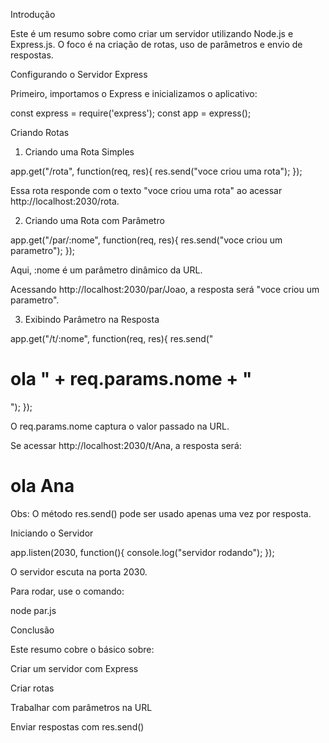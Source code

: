 Introdução

Este é um resumo sobre como criar um servidor utilizando Node.js e Express.js. O foco é na criação de rotas, uso de parâmetros e envio de respostas.

Configurando o Servidor Express

Primeiro, importamos o Express e inicializamos o aplicativo:

const express = require('express');
const app = express();

Criando Rotas

1. Criando uma Rota Simples

app.get("/rota", function(req, res){
    res.send("voce criou uma rota");
});

Essa rota responde com o texto "voce criou uma rota" ao acessar http://localhost:2030/rota.

2. Criando uma Rota com Parâmetro

app.get("/par/:nome", function(req, res){
    res.send("voce criou um parametro");
});

Aqui, :nome é um parâmetro dinâmico da URL.

Acessando http://localhost:2030/par/Joao, a resposta será "voce criou um parametro".

3. Exibindo Parâmetro na Resposta

app.get("/t/:nome", function(req, res){
    res.send("<h1> ola " + req.params.nome + "</h1>");
});

O req.params.nome captura o valor passado na URL.

Se acessar http://localhost:2030/t/Ana, a resposta será:

<h1> ola Ana </h1>

Obs: O método res.send() pode ser usado apenas uma vez por resposta.

Iniciando o Servidor

app.listen(2030, function(){
    console.log("servidor rodando");
});

O servidor escuta na porta 2030.

Para rodar, use o comando:

node par.js

Conclusão

Este resumo cobre o básico sobre:

Criar um servidor com Express

Criar rotas

Trabalhar com parâmetros na URL

Enviar respostas com res.send()
